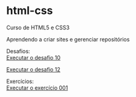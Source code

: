 # html-css
 Curso de HTML5 e CSS3

 Aprendendo a criar sites e gerenciar repositórios


Desafios: <br>
<a href="https://marciliorogerio.github.io/html-css/Desafios/Desafio10/desafio10.html " target="_blank">Executar o desafio 10</a>

<a href="https://marciliorogerio.github.io/html-css/Desafios/desafio12/desafio12.html " target="_blank">Executar o desafio 12</a>

Exercícios: <br>
<a href="https://marciliorogerio.github.io/html-css/Exercicios/Ex001/index.html" target="_blank">Executar o exercício 001</a>
